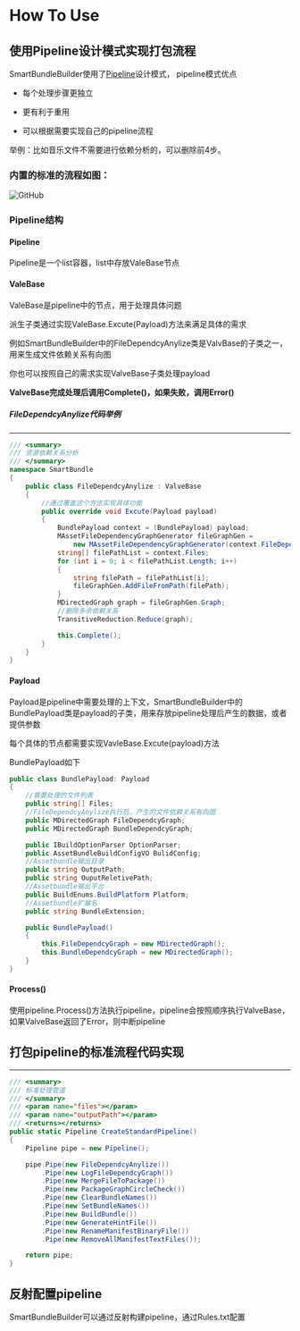 # How To Use

## 使用Pipeline设计模式实现打包流程

SmartBundleBuilder使用了[Pipeline](https://medium.com/@aaronweatherall/the-pipeline-pattern-for-fun-and-profit-9b5f43a98130)设计模式，
pipeline模式优点

* 每个处理步骤更独立

* 更有利于重用

* 可以根据需要实现自己的pipeline流程

举例：比如音乐文件不需要进行依赖分析的，可以删除前4步。


### 内置的标准的流程如图：

![GitHub](https://github.com/terrynoya/SmartBundleBuilder/raw/master/doc/pipeline.jpeg)


### Pipeline结构

#### Pipeline
Pipeline是一个list容器，list中存放ValeBase节点

#### ValeBase

ValeBase是pipeline中的节点，用于处理具体问题

派生子类通过实现ValeBase.Excute(Payload)方法来满足具体的需求

例如SmartBundleBuilder中的FileDependcyAnylize类是ValvBase的子类之一，用来生成文件依赖关系有向图

你也可以按照自己的需求实现ValveBase子类处理payload

**ValveBase完成处理后调用Complete()，如果失败，调用Error()**


##### FileDependcyAnylize代码举例

---
```C#
/// <summary>
/// 资源依赖关系分析
/// </summary>
namespace SmartBundle
{
    public class FileDependcyAnylize : ValveBase
    {
        //通过覆盖这个方法实现具体功能
        public override void Excute(Payload payload)
        {
            BundlePayload context = (BundlePayload) payload;
            MAssetFileDependencyGraphGenerator fileGraphGen =
                new MAssetFileDependencyGraphGenerator(context.FileDependcyGraph);
            string[] filePathList = context.Files;
            for (int i = 0; i < filePathList.Length; i++)
            {
                string filePath = filePathList[i];
                fileGraphGen.AddFileFromPath(filePath);
            }
            MDirectedGraph graph = fileGraphGen.Graph;
            //删除多余依赖关系
            TransitiveReduction.Reduce(graph);

            this.Complete();
        }
    }
}
```

#### Payload

Payload是pipeline中需要处理的上下文，SmartBundleBuilder中的BundlePayload类是payload的子类，用来存放pipeline处理后产生的数据，或者提供参数

每个具体的节点都需要实现VavleBase.Excute(payload)方法

BundlePayload如下

```C#
public class BundlePayload: Payload
{
    //需要处理的文件列表
    public string[] Files;
    //FileDependcyAnylize执行后，产生的文件依赖关系有向图
    public MDirectedGraph FileDependcyGraph;
    public MDirectedGraph BundleDependcyGraph;

    public IBuildOptionParser OptionParser;
    public AssetBundleBuildConfigVO BulidConfig;
    //Assetbundle输出目录
    public string OutputPath;
    public string OuputReletivePath;
    //Assetbundle输出平台
    public BuildEnums.BuildPlatform Platform;
    //Assetbundle扩展名
    public string BundleExtension;

    public BundlePayload()
    {
        this.FileDependcyGraph = new MDirectedGraph();
        this.BundleDependcyGraph = new MDirectedGraph();
    }
}
```

#### Process()

使用pipeline.Process()方法执行pipeline，pipeline会按照顺序执行ValveBase，如果ValveBase返回了Error，则中断pipeline


## 打包pipeline的标准流程代码实现

---
```C#
/// <summary>
/// 标准处理管道
/// </summary>
/// <param name="files"></param>
/// <param name="outputPath"></param>
/// <returns></returns>
public static Pipeline CreateStandardPipeline()
{
    Pipeline pipe = new Pipeline();

    pipe.Pipe(new FileDependcyAnylize())
        .Pipe(new LogFileDependcyGraph())
        .Pipe(new MergeFileToPackage())
        .Pipe(new PackageGraphCircleCheck())
        .Pipe(new ClearBundleNames())
        .Pipe(new SetBundleNames())
        .Pipe(new BuildBundle())
        .Pipe(new GenerateHintFile())
        .Pipe(new RenameManifestBinaryFile())
        .Pipe(new RemoveAllManifestTextFiles());

    return pipe;
}
```

## 反射配置pipeline

SmartBundleBuilder可以通过反射构建pipeline，通过Rules.txt配置

